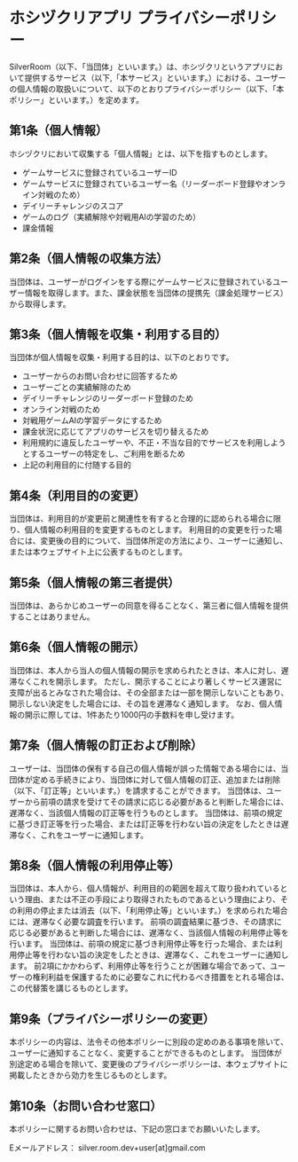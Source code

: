 # ホシヅクリアプリ プライバシーポリシー

SilverRoom（以下、「当団体」といいます。）は、ホシヅクリというアプリにおいて提供するサービス（以下,「本サービス」といいます。）における、ユーザーの個人情報の取扱いについて、以下のとおりプライバシーポリシー（以下、「本ポリシー」といいます。）を定めます。

## 第1条（個人情報）

ホシヅクリにおいて収集する「個人情報」とは、以下を指すものとします。

- ゲームサービスに登録されているユーザーID
- ゲームサービスに登録されているユーザー名（リーダーボード登録やオンライン対戦のため）
- デイリーチャレンジのスコア
- ゲームのログ（実績解除や対戦用AIの学習のため）
- 課金情報

## 第2条（個人情報の収集方法）

当団体は、ユーザーがログインをする際にゲームサービスに登録されているユーザー情報を取得します。また、課金状態を当団体の提携先（課金処理サービス）から取得します。

## 第3条（個人情報を収集・利用する目的）

当団体が個人情報を収集・利用する目的は、以下のとおりです。

- ユーザーからのお問い合わせに回答するため
- ユーザーごとの実績解除のため
- デイリーチャレンジのリーダーボード登録のため
- オンライン対戦のため
- 対戦用ゲームAIの学習データにするため
- 課金状況に応じてアプリのサービスを切り替えるため
- 利用規約に違反したユーザーや、不正・不当な目的でサービスを利用しようとするユーザーの特定をし、ご利用を断るため
- 上記の利用目的に付随する目的

## 第4条（利用目的の変更）

当団体は、利用目的が変更前と関連性を有すると合理的に認められる場合に限り、個人情報の利用目的を変更するものとします。
利用目的の変更を行った場合には、変更後の目的について、当団体所定の方法により、ユーザーに通知し、または本ウェブサイト上に公表するものとします。

## 第5条（個人情報の第三者提供）

当団体は、あらかじめユーザーの同意を得ることなく、第三者に個人情報を提供することはありません。

## 第6条（個人情報の開示）

当団体は、本人から当人の個人情報の開示を求められたときは、本人に対し、遅滞なくこれを開示します。
ただし、開示することにより著しくサービス運営に支障が出るとみなされた場合は、その全部または一部を開示しないこともあり、開示しない決定をした場合には、その旨を遅滞なく通知します。
なお、個人情報の開示に際しては、1件あたり1000円の手数料を申し受けます。

## 第7条（個人情報の訂正および削除）

ユーザーは、当団体の保有する自己の個人情報が誤った情報である場合には、当団体が定める手続きにより、当団体に対して個人情報の訂正、追加または削除（以下、「訂正等」といいます。）を請求することができます。
当団体は、ユーザーから前項の請求を受けてその請求に応じる必要があると判断した場合には、遅滞なく、当該個人情報の訂正等を行うものとします。
当団体は、前項の規定に基づき訂正等を行った場合、または訂正等を行わない旨の決定をしたときは遅滞なく、これをユーザーに通知します。

## 第8条（個人情報の利用停止等）

当団体は、本人から、個人情報が、利用目的の範囲を超えて取り扱われているという理由、または不正の手段により取得されたものであるという理由により、その利用の停止または消去（以下、「利用停止等」といいます。）を求められた場合には、遅滞なく必要な調査を行います。
前項の調査結果に基づき、その請求に応じる必要があると判断した場合には、遅滞なく、当該個人情報の利用停止等を行います。
当団体は、前項の規定に基づき利用停止等を行った場合、または利用停止等を行わない旨の決定をしたときは、遅滞なく、これをユーザーに通知します。
前2項にかかわらず、利用停止等を行うことが困難な場合であって、ユーザーの権利利益を保護するために必要なこれに代わるべき措置をとれる場合は、この代替策を講じるものとします。

## 第9条（プライバシーポリシーの変更）

本ポリシーの内容は、法令その他本ポリシーに別段の定めのある事項を除いて、ユーザーに通知することなく、変更することができるものとします。
当団体が別途定める場合を除いて、変更後のプライバシーポリシーは、本ウェブサイトに掲載したときから効力を生じるものとします。

## 第10条（お問い合わせ窓口）

本ポリシーに関するお問い合わせは、下記の窓口までお願いいたします。

Eメールアドレス： silver.room.dev+user[at]gmail.com
